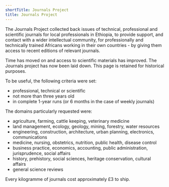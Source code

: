 ```yaml
---
shortTitle: Journals Project
title: Journals Project
---
```


The Journals Project collected back issues of technical, professional and scientific journals for local professionals in Ethiopia, to provide support, and contact with a wider intellectual community, for professionally and technically trained Africans working in their own countries - by giving them access to recent editions of relevant journals.

<aside class="bg-warning pad-lg">
  Time has moved on and access to scientific materials has improved.
  The Journals project has now been laid down.
  This page is retained for historical purposes.
</aside>

To be useful, the following criteria were set:

- professional, technical or scientific
- not more than three years old
- in complete 1-year runs (or 6 months in the case of weekly journals)

The domains particularly requested were:

- agriculture, farming, cattle keeping, veterinary medicine
- land management, ecology, geology, mining, forestry, water resources
- engineering, construction, architecture, urban planning, electronics, communications
- medicine, nursing, obstetrics, nutrition, public health, disease control
- business practice, economics, accounting, public administration, jurisprudence, social affairs
- history, prehistory, social sciences, heritage conservation, cultural affairs
- general science reviews

Every kilogramme of journals cost approximately £3 to ship.
